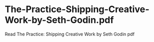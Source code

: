 # The-Practice-Shipping-Creative-Work-by-Seth-Godin.pdf
Read The Practice: Shipping Creative Work by Seth Godin pdf
